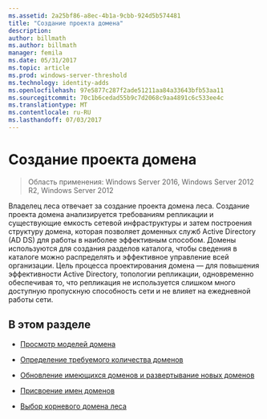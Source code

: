 ```yaml
---
ms.assetid: 2a25bf86-a8ec-4b1a-9cbb-924d5b574481
title: "Создание проекта домена"
description: 
author: billmath
ms.author: billmath
manager: femila
ms.date: 05/31/2017
ms.topic: article
ms.prod: windows-server-threshold
ms.technology: identity-adds
ms.openlocfilehash: 97e5877c287f2ade51211aa84a33643bfb53aa11
ms.sourcegitcommit: 70c1b6cedad55b9c7d2068c9aa4891c6c533ee4c
ms.translationtype: MT
ms.contentlocale: ru-RU
ms.lasthandoff: 07/03/2017
---
```

# <a name="creating-a-domain-design"></a>Создание проекта домена

>Область применения: Windows Server 2016, Windows Server 2012 R2, Windows Server 2012

Владелец леса отвечает за создание проекта домена леса. Создание проекта домена анализируется требованиям репликации и существующие емкость сетевой инфраструктуры и затем построения структуру домена, которая позволяет доменных служб Active Directory (AD DS) для работы в наиболее эффективным способом. Домены используются для создания разделов каталога, чтобы сведения в каталоге можно распределять и эффективное управление всей организации. Цель процесса проектирования домена — для повышения эффективности Active Directory, топологии репликации, одновременно обеспечивая то, что репликация не используется слишком много доступную пропускную способность сети и не влияет на ежедневной работы сети.  
  
## <a name="in-this-section"></a>В этом разделе  
  
-   [Просмотр моделей домена](../../ad-ds/plan/Reviewing-the-Domain-Models.md)  
  
-   [Определение требуемого количества доменов](../../ad-ds/plan/Determining-the-Number-of-Domains-Required.md)  
  
-   [Обновление имеющихся доменов и развертывание новых доменов](../../ad-ds/plan/Determining-Whether-to-Upgrade-Existing-Domains-or-Deploy-New-Domains.md)  
  
-   [Присвоение имен доменов](../../ad-ds/plan/Assigning-Domain-Names.md)  
  
-   [Выбор корневого домена леса](../../ad-ds/plan/Selecting-the-Forest-Root-Domain.md)  
  


